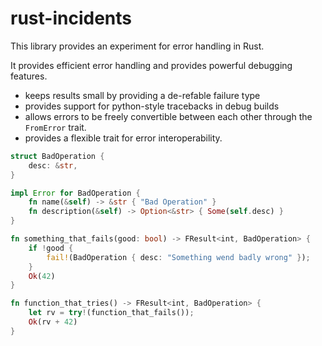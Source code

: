 # rust-incidents

This library provides an experiment for error handling in Rust.

It provides efficient error handling and provides powerful debugging
features.

- keeps results small by providing a de-refable failure type
- provides support for python-style tracebacks in debug builds
- allows errors to be freely convertible between each other through
  the `FromError` trait.
- provides a flexible trait for error interoperability.

```rust
struct BadOperation {
    desc: &str,
}

impl Error for BadOperation {
    fn name(&self) -> &str { "Bad Operation" }
    fn description(&self) -> Option<&str> { Some(self.desc) }
}

fn something_that_fails(good: bool) -> FResult<int, BadOperation> {
    if !good {
        fail!(BadOperation { desc: "Something wend badly wrong" });
    }
    Ok(42)
}

fn function_that_tries() -> FResult<int, BadOperation> {
    let rv = try!(function_that_fails());
    Ok(rv + 42)
}
```
